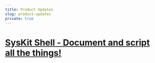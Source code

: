 ```yaml
---
title: Product Updates
slug: product-updates
private: true
---
```


# [SysKit Shell - Document and script all the things!](syskit-shell-release-note.md)